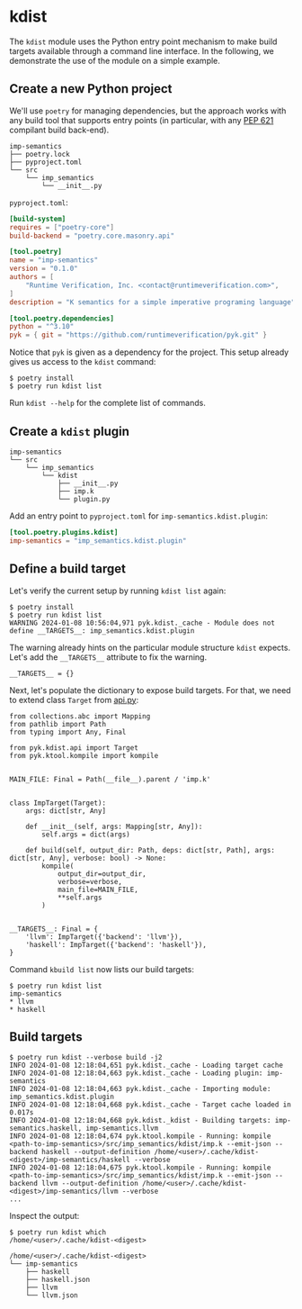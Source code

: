 # kdist

The `kdist` module uses the Python entry point mechanism to make build targets
available through a command line interface. In the following, we demonstrate
the use of the module on a simple example.


## Create a new Python project

We'll use `poetry` for managing dependencies, but the approach works with any
build tool that supports entry points (in particular, with any
[PEP 621](https://peps.python.org/pep-0621/) compilant build back-end).

```
imp-semantics
├── poetry.lock
├── pyproject.toml
└── src
    └── imp_semantics
        └── __init__.py
```

`pyproject.toml`:

```toml
[build-system]
requires = ["poetry-core"]
build-backend = "poetry.core.masonry.api"

[tool.poetry]
name = "imp-semantics"
version = "0.1.0"
authors = [
    "Runtime Verification, Inc. <contact@runtimeverification.com>",
]
description = "K semantics for a simple imperative programing language"

[tool.poetry.dependencies]
python = "^3.10"
pyk = { git = "https://github.com/runtimeverification/pyk.git" }
```

Notice that `pyk` is given as a dependency for the project. This setup already
gives us access to the `kdist` command:

```
$ poetry install
$ poetry run kdist list
```

Run `kdist --help` for the complete list of commands.


## Create a `kdist` plugin

```
imp-semantics
└── src
    └── imp_semantics
        └── kdist
            ├── __init__.py
            ├── imp.k
            └── plugin.py
```

Add an entry point to `pyproject.toml` for `imp-semantics.kdist.plugin`:

```toml
[tool.poetry.plugins.kdist]
imp-semantics = "imp_semantics.kdist.plugin"
```


## Define a build target

Let's verify the current setup by running `kdist list` again:

```
$ poetry install
$ poetry run kdist list
WARNING 2024-01-08 10:56:04,971 pyk.kdist._cache - Module does not define __TARGETS__: imp_semantics.kdist.plugin
```

The warning already hints on the particular module structure `kdist` expects.
Let's add the `__TARGETS__` attribute to fix the warning.

```python3
__TARGETS__ = {}
```

Next, let's populate the dictionary to expose build targets. For that, we need
to extend class `Target` from [api.py](api.py):

```python3
from collections.abc import Mapping
from pathlib import Path
from typing import Any, Final

from pyk.kdist.api import Target
from pyk.ktool.kompile import kompile


MAIN_FILE: Final = Path(__file__).parent / 'imp.k'


class ImpTarget(Target):
    args: dict[str, Any]

    def __init__(self, args: Mapping[str, Any]):
        self.args = dict(args)

    def build(self, output_dir: Path, deps: dict[str, Path], args: dict[str, Any], verbose: bool) -> None:
        kompile(
            output_dir=output_dir,
            verbose=verbose,
            main_file=MAIN_FILE,
            **self.args
        )


__TARGETS__: Final = {
    'llvm': ImpTarget({'backend': 'llvm'}),
    'haskell': ImpTarget({'backend': 'haskell'}),
}
```

Command `kbuild list` now lists our build targets:

```
$ poetry run kdist list
imp-semantics
* llvm
* haskell
```


## Build targets

```
$ poetry run kdist --verbose build -j2
INFO 2024-01-08 12:18:04,651 pyk.kdist._cache - Loading target cache
INFO 2024-01-08 12:18:04,663 pyk.kdist._cache - Loading plugin: imp-semantics
INFO 2024-01-08 12:18:04,663 pyk.kdist._cache - Importing module: imp_semantics.kdist.plugin
INFO 2024-01-08 12:18:04,668 pyk.kdist._cache - Target cache loaded in 0.017s
INFO 2024-01-08 12:18:04,668 pyk.kdist._kdist - Building targets: imp-semantics.haskell, imp-semantics.llvm
INFO 2024-01-08 12:18:04,674 pyk.ktool.kompile - Running: kompile <path-to-imp-semantics>/src/imp_semantics/kdist/imp.k --emit-json --backend haskell --output-definition /home/<user>/.cache/kdist-<digest>/imp-semantics/haskell --verbose
INFO 2024-01-08 12:18:04,675 pyk.ktool.kompile - Running: kompile <path-to-imp-semantics>/src/imp_semantics/kdist/imp.k --emit-json --backend llvm --output-definition /home/<user>/.cache/kdist-<digest>/imp-semantics/llvm --verbose
...
```

Inspect the output:

```
$ poetry run kdist which
/home/<user>/.cache/kdist-<digest>
```

```
/home/<user>/.cache/kdist-<digest>
└── imp-semantics
    ├── haskell
    ├── haskell.json
    ├── llvm
    └── llvm.json
```
